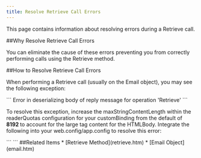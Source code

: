 ```yaml
---
title: Resolve Retrieve Call Errors
---
```

<p>This page contains information  about resolving errors during a Retrieve call.</p>

##Why Resolve Retrieve Call Errors
<p>You can eliminate the cause of these errors preventing you from correctly performing calls using the Retrieve method.</p>

##How to Resolve Retrieve Call Errors
<p>When performing a Retrieve call (usually on the Email object), you may see the following exception:</p> 
```
Error in deserializing body of reply message for operation 'Retrieve'
```
<p>To resolve this exception, increase the maxStringContentLength within the readerQuotas configuration for your customBinding from the default of <strong>8192 </strong>to account for the large tag content for the HTMLBody. Integrate the following into your web.config/app.config to resolve this error:</p> 
```
<customBinding> 
    <binding name="SoapBinding" closeTimeout="00:35:00" openTimeout="00:35:00" 
     receiveTimeout="00:35:00" sendTimeout="00:35:00"> 
        <security authenticationMode="UserNameOverTransport"></security> 
            <textMessageEncoding messageVersion="Soap12WSAddressingAugust2004"> 
            <readerQuotas maxDepth="2147483647" maxStringContentLength="2147483647" 
             maxArrayLength="2147483647" maxBytesPerRead="2147483647" maxNameTableCharCount="2147483647"              /> 
            </textMessageEncoding> 
        <httpsTransport maxReceivedMessageSize="655360000"></httpsTransport> 
    </binding> 
</customBinding>
```
##Related Items
* [Retrieve Method](retrieve.htm) 
* [Email Object](email.htm)